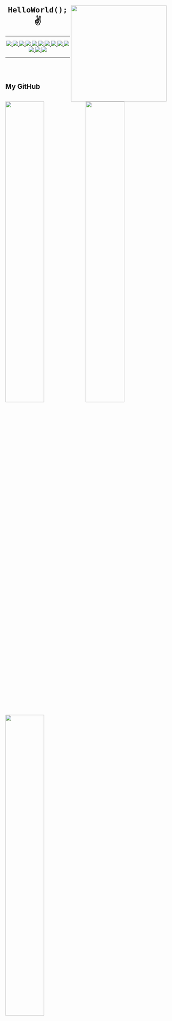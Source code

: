 
  <!-- Why hello there... I'm watching you. -->

<div text-align="center">
    <img src="https://i.imgur.com/h1q15Kt.gife" align="right" width="299" height="299">
    <h1 align="center"><code>HelloWorld();</code> ✌️</h1>
    <hr>
    <!-- Badges -->
    <p align="center">
        <!-- .NET -->
        <a href="https://dotnet.microsoft.com/en-us/">
        <img src="https://img.shields.io/badge/.NET-5C2D91?style=for-the-badge&logo=.net&logoColor=white" />
        </a>
        <!-- C# -->
        <a href="https://docs.microsoft.com/en-us/dotnet/csharp/tour-of-csharp/">
        <img src="https://img.shields.io/badge/c%23-%23239120.svg?style=for-the-badge&logo=c-sharp&logoColor=white"/>
        </a>
        <!-- Rider-->
        <a href="https://www.jetbrains.com/rider/">
            <img src="https://img.shields.io/badge/Rider-000000.svg?style=for-the-badge&logo=Rider&logoColor=white&color=crimson" />
        </a>
        <!-- Svelte -->
        <a href="https://svelte.dev">
            <img src="https://img.shields.io/badge/svelte-%23f1413d.svg?style=for-the-badge&logo=svelte&logoColor=white" />
        </a>
        <!-- SASS -->
        <a href="https://sass-lang.com">
            <img src="https://img.shields.io/badge/SASS-hotpink.svg?style=for-the-badge&logo=SASS&logoColor=white" />
        </a>
        <!-- JavaScript -->
        <a href="https://www.javascript.com">
            <img src="https://img.shields.io/badge/javascript-%23323330.svg?style=for-the-badge&logo=javascript&logoColor=white&color=yellow" />
        </a>
        <!-- AnyScript -->
        <a href="https://www.typescriptlang.org">
            <img src="https://img.shields.io/badge/typescript-%23007ACC.svg?style=for-the-badge&logo=typescript&logoColor=white" />
        </a>
        <!-- ThreeJS -->
        <a href="https://threejs.org">
            <img src="https://img.shields.io/badge/threejs-black?style=for-the-badge&logo=three.js&logoColor=white" />
        </a>
        <!-- blegh -->
        <a href="https://www.oracle.com/java/">
            <img src="https://img.shields.io/badge/java-%23ED8B00.svg?style=for-the-badge&logo=java&logoColor=white" />
        </a>
       <!-- blegh 2 -->
        <a href="https://www.oracle.com/java/">
            <img src="https://img.shields.io/badge/kotlin-%23ED8B00.svg?style=for-the-badge&logo=kotlin&logoColor=white" />
        </a>
        <!-- Rust -->
        <a href="https://www.rust-lang.org">
            <img src="https://img.shields.io/badge/rust-%23000000.svg?style=for-the-badge&logo=rust&logoColor=white&color=red" />
        </a>
        <!-- GIT -->
        <a href="https://git-scm.com">
            <img src="https://img.shields.io/badge/git-%23F05033.svg?style=for-the-badge&logo=git&logoColor=white" />
        </a>
        <!-- Visual Studio Code -->
        <a href="https://code.visualstudio.com">
            <img src="https://img.shields.io/badge/Visual%20Studio%20Code-0078d7.svg?style=for-the-badge&logo=visual-studio-code&logoColor=white" />
        </a>
    </p>
    <hr>
    <p align="center">
    <i></i>
  </p>
</div>
<br>
<br>

<div align="left">
  <h2>My GitHub</h2>
  <img width="49%" src="https://github-readme-stats-git-masterrstaa-rickstaa.vercel.app/api?username=somfic&show_icons=true&count_private=true&custom_title=My%20profile&theme=tokyonight&hide_border=true" />
  <img width="49%" src="https://streak-stats.demolab.com/?user=Somfic&theme=tokyonight&hide_border=true" />
  <img width="49%" src="https://github-readme-stats-git-masterrstaa-rickstaa.vercel.app/api/wakatime?username=Somfic&theme=tokyonight&hide_border=true&custom_title=Coding%20activity&langs_count=10" />
</div>

<div align="right">
  <h2>What I'm currently working on</h2>
  <a href="https://www.github.com/Somfic/EliteAPI">
    <img width="49%" src="https://github-readme-stats-git-masterrstaa-rickstaa.vercel.app/api/pin/?username=somfic&repo=eliteapi&theme=tokyonight&hide_border=true" />
  </a>
  <a href="https://www.github.com/KaanMol/EventFlow-Server)">
    <img  width="49%" src="https://github-readme-stats-git-masterrstaa-rickstaa.vercel.app/api/pin/?username=kaanmol&repo=EventFlow-Server&theme=tokyonight&hide_border=true" />
  </a>
  <a href="https://www.github.com/KaanMol/EventFlow-Client)">
    <img  width="49%" src="https://github-readme-stats-git-masterrstaa-rickstaa.vercel.app/api/pin/?username=kaanmol&repo=EventFlow-Client&theme=tokyonight&hide_border=true" />
  </a>
</div>

